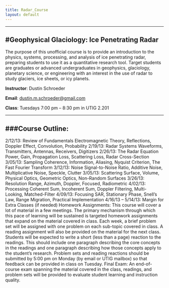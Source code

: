 ```yaml
---
title: Radar_Course
layout: default
---
```


---
#Geophysical Glaciology: Ice Penetrating Radar
---

The purpose of this unofficial course is to provide an introduction to the physics, systems, processing, and analysis of ice penetrating radar, preparing students to use it as a quantitative research tool. Target students are graduates or advanced undergraduates in geophysics, glaciology, planetary science, or engineering with an interest in the use of radar to study glaciers, ice sheets, or icy planets.

**Instructor**: Dustin Schroeder

**Email**: dustin.m.schroeder@gmail.com

**Class**: Tuesdays 7:00 pm – 8:30 pm in UTIG 2.201

---
###Course Outline:
---
2/12/13: Review of Fundamentals
Electromagnetic Theory, Reflections, Doppler Effect, Convolution, Probability
2/19/13: Radar Systems
Waveforms, Transmitters, Antennas, Receivers, Digitizers
2/26/13: The Radar Equation
Power, Gain, Propagation Loss, Scattering Loss, Radar Cross-Section
3/05/13: Sampling
Coherence, Information, Aliasing, Nyquist Criterion, The Fast Fourier Transform
3/12/13: Noise
Signal-to-Noise Ratio, Additive Noise, Multiplicative Noise, Speckle, Clutter
3/05/13: Scattering
Surface, Volume, Physical Optics, Geometric Optics, Non-Random Surfaces
3/26/13: Resolution
Range, Azimuth, Doppler, Focused, Radiometric
4/02/13: Processing
Coherent Sum, Incoherent Sum, Doppler Filtering, Multi-Looking, Matched-Filter
4/09/13: Focusing
SAR, Stationary Phase, Snell’s Law, Range Migration, Practical Implementation
4/16/13 – 5/14/13: Margin for Extra Classes (if needed)
Homework Assignments:
This course will cover a lot of material in a few meetings. The primary mechanism through which this pace of learning will be sustained is targeted homework assignments that expand on the material covered in class. Each week, a brief problem set will be assigned with one problem on each sub-topic covered in class. A reading assignment will also be provided on the material for the next class. Students will be expected to write a short (less than a page) reaction to the readings. This should include one paragraph describing the core concepts in the readings and one paragraph describing how those concepts apply to the student’s research. Problem sets and reading reactions should be submitted by 5:00 pm on Monday (by email or UTIG mailbox) so that feedback can be provided in class on Tuesday.
Final Exam:
An end-of-course exam spanning the material covered in the class, readings, and problem sets will be provided to evaluate student learning and instruction quality.
